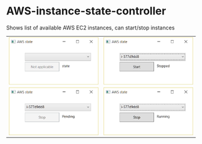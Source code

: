 # AWS-instance-state-controller
Shows list of available AWS EC2 instances, can start/stop instances

<table>

<tr>

<td>
<img src="./Screencaptures/1.png" />
</td>

<td>
<img src="./Screencaptures/start.png" />
</td>

</tr>
<tr>

<td>
<img src="./Screencaptures/Pending.png" />
</td>

<td>
<img src="./Screencaptures/Stop.png" />
</td>

</tr>

</table>
